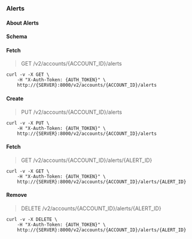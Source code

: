 ### Alerts

#### About Alerts

#### Schema



#### Fetch

> GET /v2/accounts/{ACCOUNT_ID}/alerts

```shell
curl -v -X GET \
    -H "X-Auth-Token: {AUTH_TOKEN}" \
    http://{SERVER}:8000/v2/accounts/{ACCOUNT_ID}/alerts
```

#### Create

> PUT /v2/accounts/{ACCOUNT_ID}/alerts

```shell
curl -v -X PUT \
    -H "X-Auth-Token: {AUTH_TOKEN}" \
    http://{SERVER}:8000/v2/accounts/{ACCOUNT_ID}/alerts
```

#### Fetch

> GET /v2/accounts/{ACCOUNT_ID}/alerts/{ALERT_ID}

```shell
curl -v -X GET \
    -H "X-Auth-Token: {AUTH_TOKEN}" \
    http://{SERVER}:8000/v2/accounts/{ACCOUNT_ID}/alerts/{ALERT_ID}
```

#### Remove

> DELETE /v2/accounts/{ACCOUNT_ID}/alerts/{ALERT_ID}

```shell
curl -v -X DELETE \
    -H "X-Auth-Token: {AUTH_TOKEN}" \
    http://{SERVER}:8000/v2/accounts/{ACCOUNT_ID}/alerts/{ALERT_ID}
```

